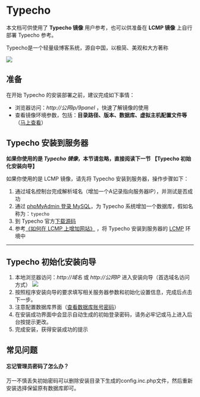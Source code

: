 # Typecho

本文档可供使用了 **Typecho 镜像** 用户参考，也可以供准备在 **LCMP 镜像** 上自行部署 Typecho 参考。

Typecho是一个轻量级博客系统，源自中国，以极简、美观和大方著称

![](https://oss.aliyuncs.com/netmarket/product/68b593ac-a0dc-4472-a573-85559e2afd5d.png)

## 准备

在开始 Typecho 的安装部署之前，建议完成如下事情：

* 浏览器访问：*http://公网ip/9panel* ，快速了解镜像的使用
* 查看镜像环境参数，包括：**目录路径、版本、数据库、虚拟主机配置文件等** （[马上查看](https://support.websoft9.com/docs/lcmp/zh/stack-components.html)）

## Typecho 安装到服务器

**如果你使用的是 *Typecho 镜像*，本节请忽略，直接阅读下一节 【Typecho 初始化安装向导】**

如果你使用的是 LCMP 镜像，请先将 Typecho 安装到服务器，操作步骤如下：

1. 通过域名控制台完成解析域名（增加一个A记录指向服务器IP），并测试是否成功
2. 通过 [phpMyAdmin 登录 MySQL](https://support.websoft9.com/docs/lcmp/zh/admin-mysql.html)，为 Typecho 系统增加一个数据库，假如名称为：`typecho`
3. 到 Typecho 官方[下载源码](http://typecho.org/download)
2. 参考[《如何在 LCMP 上增加网站》](https://support.websoft9.com/docs/lcmp/zh/solution-deployment.html#安装第二个网站) ，将 Typecho 安装到服务器的 [LCMP](https://support.websoft9.com/docs/lcmp/zh/) 环境中

---

## Typecho 初始化安装向导

1. 本地浏览器访问：*http://域名* 或 *http://公网IP* 进入安装向导（首选域名访问方式）
   ![](https://libs.websoft9.com/Websoft9/DocsPicture/zh/typecho/Typecho-install001-websoft9.png)
2. 按照程序安装向导的要求填写相关服务器参数和初始化设置信息，完成后点击下一步。 
3. 注意配置数据库界面（[查看数据库账号密码](https://support.websoft9.com/docs/lcmp/zh/stack-accounts.html)）
4. 在安装成功界面中会显示自动生成的初始登录密码，请务必牢记或马上进入后台按提示更改。
5. 完成安装，获得安装成功的提示

## 常见问题

#### 忘记管理员密码了怎么办？

万一不慎丢失初始密码可以删除安装目录下生成的config.inc.php文件，然后重新安装选择保留原有数据库即可。